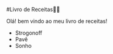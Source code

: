 #Livro de Receitas:man_cook:



Olá! bem vindo ao meu livro de receitas!



- Strogonoff
- Pavê
- Sonho
